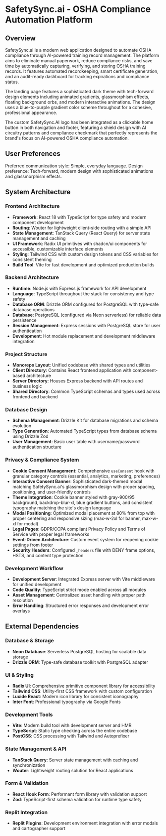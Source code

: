 # SafetySync.ai - OSHA Compliance Automation Platform

## Overview

SafetySync.ai is a modern web application designed to automate OSHA compliance through AI-powered training record management. The platform aims to eliminate manual paperwork, reduce compliance risks, and save time by automatically capturing, verifying, and storing OSHA training records. It features automated recordkeeping, smart certificate generation, and an audit-ready dashboard for tracking expirations and compliance status.

The landing page features a sophisticated dark theme with tech-forward design elements including animated gradients, glassmorphism effects, floating background orbs, and modern interactive animations. The design uses a blue-to-purple gradient color scheme throughout for a cohesive, professional appearance.

The custom SafetySync.AI logo has been integrated as a clickable home button in both navigation and footer, featuring a shield design with AI circuitry patterns and compliance checkmark that perfectly represents the brand's focus on AI-powered OSHA compliance automation.

## User Preferences

Preferred communication style: Simple, everyday language.
Design preference: Tech-forward, modern design with sophisticated animations and glassmorphism effects.

## System Architecture

### Frontend Architecture
- **Framework**: React 18 with TypeScript for type safety and modern component development
- **Routing**: Wouter for lightweight client-side routing with a simple API
- **State Management**: TanStack Query (React Query) for server state management and caching
- **UI Framework**: Radix UI primitives with shadcn/ui components for accessible, customizable interface elements
- **Styling**: Tailwind CSS with custom design tokens and CSS variables for consistent theming
- **Build Tool**: Vite for fast development and optimized production builds

### Backend Architecture
- **Runtime**: Node.js with Express.js framework for API development
- **Language**: TypeScript throughout the stack for consistency and type safety
- **Database ORM**: Drizzle ORM configured for PostgreSQL with type-safe database operations
- **Database**: PostgreSQL (configured via Neon serverless) for reliable data persistence
- **Session Management**: Express sessions with PostgreSQL store for user authentication
- **Development**: Hot module replacement and development middleware integration

### Project Structure
- **Monorepo Layout**: Unified codebase with shared types and utilities
- **Client Directory**: Contains React frontend application with component-based architecture
- **Server Directory**: Houses Express backend with API routes and business logic
- **Shared Directory**: Common TypeScript schemas and types used across frontend and backend

### Database Design
- **Schema Management**: Drizzle Kit for database migrations and schema evolution
- **Type Generation**: Automated TypeScript types from database schema using Drizzle Zod
- **User Management**: Basic user table with username/password authentication structure

### Privacy & Compliance System
- **Cookie Consent Management**: Comprehensive `useConsent` hook with granular category controls (essential, analytics, marketing, preferences)
- **Interactive Consent Banner**: Sophisticated dark-themed modal matching SafetySync.ai's glassmorphism design with proper spacing, positioning, and user-friendly controls
- **Theme Integration**: Cookie banner styled with gray-900/95 background, backdrop-blur-xl, blue gradient buttons, and consistent typography matching the site's design language
- **Modal Positioning**: Optimized modal placement at 80% from top with proper centering and responsive sizing (max-w-2xl for banner, max-w-xl for modal)
- **Legal Pages**: GDPR/CCPA compliant Privacy Policy and Terms of Service with proper legal frameworks
- **Event-Driven Architecture**: Custom event system for reopening cookie settings from footer
- **Security Headers**: Configured `_headers` file with DENY frame options, HSTS, and content type protection

### Development Workflow
- **Development Server**: Integrated Express server with Vite middleware for unified development
- **Code Quality**: TypeScript strict mode enabled across all modules
- **Asset Management**: Centralized asset handling with proper path resolution
- **Error Handling**: Structured error responses and development error overlays

## External Dependencies

### Database & Storage
- **Neon Database**: Serverless PostgreSQL hosting for scalable data storage
- **Drizzle ORM**: Type-safe database toolkit with PostgreSQL adapter

### UI & Styling
- **Radix UI**: Comprehensive primitive component library for accessibility
- **Tailwind CSS**: Utility-first CSS framework with custom configuration
- **Lucide React**: Modern icon library for consistent iconography
- **Inter Font**: Professional typography via Google Fonts

### Development Tools
- **Vite**: Modern build tool with development server and HMR
- **TypeScript**: Static type checking across the entire codebase
- **PostCSS**: CSS processing with Tailwind and Autoprefixer

### State Management & API
- **TanStack Query**: Server state management with caching and synchronization
- **Wouter**: Lightweight routing solution for React applications

### Form & Validation
- **React Hook Form**: Performant form library with validation support
- **Zod**: TypeScript-first schema validation for runtime type safety

### Replit Integration
- **Replit Plugins**: Development environment integration with error modals and cartographer support